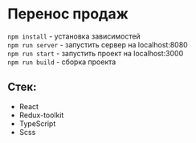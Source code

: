 # Перенос продаж

``npm install`` - установка зависимостей <br>
``npm run server`` - запустить сервер на  localhost:8080 <br>
``npm run start`` - запустить проект на localhost:3000 <br>
``npm run build`` - сборка проекта <br>

## Стек:
 <ul>
<li>React</li>
<li>Redux-toolkit</li>
<li>TypeScript</li>
<li>Scss</li>
</ul>  